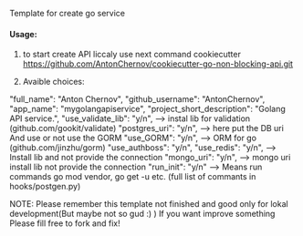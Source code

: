 Template for create go  service

#### Usage:
1) to start create API liccaly use next command
cookiecutter https://github.com/AntonChernov/cookiecutter-go-non-blocking-api.git

2) Avaible choices:

"full_name": "Anton Chernov",
"github_username": "AntonChernov",
"app_name": "mygolangapiservice",
"project_short_description": "Golang API service.",
"use_validate_lib": "y/n",  --> instal lib for validation (github.com/gookit/validate)
"postgres_uri": "y/n", --> here put the DB uri And use or not use the GORM
"use_GORM": "y/n",  --> ORM for go (github.com/jinzhu/gorm)
"use_authboss": "y/n",
"use_redis": "y/n", --> Install lib and not provide the connection
"mongo_uri": "y/n",  --> mongo uri install lib not provide the connection
"run_init": "y/n"  --> Means run commands go mod vendor, go get -u etc. (full list of commants in hooks/postgen.py)


NOTE: Please remember this template not finished and good only for lokal development(But maybe not so gud :) )
If you want improve something Please fill free to fork and fix! 